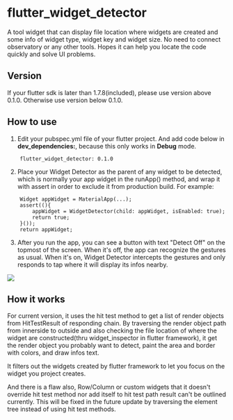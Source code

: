 # flutter_widget_detector

A tool widget that can display file location where widgets are created and some info of widget type, widget key and widget size. No need to connect observatory or any other tools. Hopes it can help you locate the code quickly and solve UI problems.

## Version

If your flutter sdk is later than 1.7.8(included), please use version above 0.1.0. Otherwise  use version below 0.1.0. 

## How to use

1. Edit your pubspec.yml file of your flutter project. And add code below in <b>dev_dependencies:</b>, because this only works in <b>Debug</b> mode.
```
    flutter_widget_detector: 0.1.0
```

2. Place your Widget Detector as the parent of any widget to be detected, which is normally your app widget in the runApp() method, and wrap it with assert in order to exclude it from production build. For example:

```
    Widget appWidget = MaterialApp(...);
    assert((){
        appWidget = WidgetDetector(child: appWidget, isEnabled: true);
        return true;
    }());
    return appWidget;
```

3. After you run the app, you can see a button with text "Detect Off" on the topmost of the screen. When it's off, the app can recognize the gestures as usual. When it's on, Widget Detector intercepts the gestures and only responds to tap where it will display its infos nearby.

![](http://chuantu.xyz/t6/703/1575198002x3703728804.png)

## How it works

For current version, it uses the hit test method to get a list of render objects from HitTestResult of responding chain. By traversing the render object path from innerside to outside and also checking the file location of where the widget are constructed(thru widget_inspector in flutter framework), it get the render object you probably want to detect, paint the area and border with colors, and draw infos text.

It filters out the widgets created by flutter framework to let you focus on the widget you project creates. 

And there is a flaw also, Row/Column or custom widgets that it doesn't override hit test method nor add itself to hit test path result can't be outlined currently. This will be fixed in the future update by traversing the element tree instead of using hit test methods.


